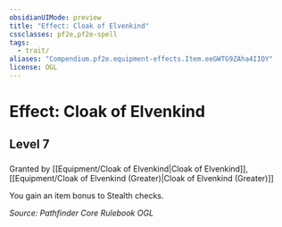 ```yaml
---
obsidianUIMode: preview
title: "Effect: Cloak of Elvenkind"
cssclasses: pf2e,pf2e-spell
tags:
  - trait/
aliases: "Compendium.pf2e.equipment-effects.Item.eeGWTG9ZAha4IIOY"
license: OGL
---
```

# Effect: Cloak of Elvenkind
## Level 7
### 






Granted by [[Equipment/Cloak of Elvenkind|Cloak of Elvenkind]], [[Equipment/Cloak of Elvenkind (Greater)|Cloak of Elvenkind (Greater)]]

You gain an item bonus to Stealth checks.

*Source: Pathfinder Core Rulebook*
*OGL*